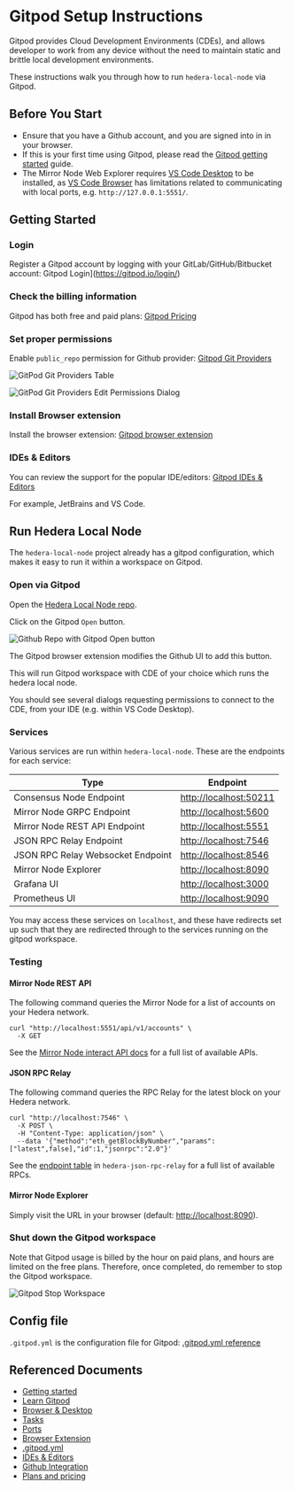 # Gitpod Setup Instructions

Gitpod provides Cloud Development Environments (CDEs),
and allows developer to work from any device without the need to maintain
static and brittle local development environments.

These instructions walk you through how to run `hedera-local-node`
via Gitpod.

## Before You Start

- Ensure that you have a Github account,
  and you are signed into in in your browser.
- If this is your first time using Gitpod, please read the
  [Gitpod getting started](https://www.gitpod.io/docs/introduction/getting-started) guide.
- The Mirror Node Web Explorer requires
  [VS Code Desktop](https://www.gitpod.io/docs/references/ides-and-editors/vscode)
  to be installed, as [VS Code Browser](https://www.gitpod.io/docs/references/ides-and-editors/vscode-browser)
  has limitations related to communicating with local ports, e.g. `http://127.0.0.1:5551/`.

## Getting Started

### Login

Register a Gitpod account by logging with your GitLab/GitHub/Bitbucket account:
Gitpod Login](https://gitpod.io/login/)

### Check the billing information

Gitpod has both free and paid plans:
[Gitpod Pricing](https://www.gitpod.io/pricing)

### Set proper permissions

Enable `public_repo` permission for Github provider:
[Gitpod Git Providers](https://gitpod.io/user/integrations)

![GitPod Git Providers Table](img/gitpod-git-providers-table.png)

![GitPod Git Providers Edit Permissions Dialog](img/gitpod-git-providers-edit-permissions-dialog.png)

### Install Browser extension

Install the browser extension:
[Gitpod browser extension](https://www.gitpod.io/docs/configure/user-settings/browser-extension)

### IDEs & Editors

You can review the support for the popular IDE/editors:
[Gitpod IDEs & Editors](https://www.gitpod.io/docs/references/ides-and-editors)

For example, JetBrains and VS Code.

## Run Hedera Local Node

The `hedera-local-node` project already has a gitpod configuration,
which makes it easy to run it within a workspace on Gitpod.

### Open via Gitpod

Open the [Hedera Local Node repo](https://github.com/hashgraph/hedera-local-node).

Click on the Gitpod `Open` button.

![Github Repo with Gitpod Open button](img/gitpod-button-github-repo.png)

The Gitpod browser extension modifies the Github UI to add this button.

This will run Gitpod workspace with CDE of your choice which runs the hedera local node.

You should see several dialogs requesting permissions to connect to the CDE,
from your IDE (e.g. within VS Code Desktop).

### Services

Various services are run within `hedera-local-node`.
These are the endpoints for each service:

| Type                              | Endpoint                                         |
| --------------------------------- | ------------------------------------------------ |
| Consensus Node Endpoint           | [http://localhost:50211](http://localhost:50211) |
| Mirror Node GRPC Endpoint         | [http://localhost:5600](http://localhost:5600)   |
| Mirror Node REST API Endpoint     | [http://localhost:5551](http://localhost:5551)   |
| JSON RPC Relay Endpoint           | [http://localhost:7546](http://localhost:7546)   |
| JSON RPC Relay Websocket Endpoint | [http://localhost:8546](http://localhost:8546)   |
| Mirror Node Explorer              | [http://localhost:8090](http://localhost:8090)   |
| Grafana UI                        | [http://localhost:3000](http://localhost:3000)   |
| Prometheus UI                     | [http://localhost:9090](http://localhost:9090)   |

You may access these services on `localhost`,
and these have redirects set up such that they are redirected through to the services
running on the gitpod workspace.

### Testing

#### Mirror Node REST API

The following command queries the Mirror Node for a list of accounts on your Hedera network.

```shell
curl "http://localhost:5551/api/v1/accounts" \
  -X GET
```

See the [Mirror Node interact API docs](https://testnet.mirrornode.hedera.com/api/v1/docs/)
for a full list of available APIs.

#### JSON RPC Relay

The following command queries the RPC Relay for the latest block on your Hedera network.

```shell
curl "http://localhost:7546" \
  -X POST \
  -H "Content-Type: application/json" \
  --data '{"method":"eth_getBlockByNumber","params":["latest",false],"id":1,"jsonrpc":"2.0"}'
```

See the [endpoint table](https://github.com/hashgraph/hedera-json-rpc-relay/blob/main/docs/rpc-api.md#endpoint-table)
in `hedera-json-rpc-relay` for a full list of available RPCs.

#### Mirror Node Explorer

Simply visit the URL in your browser (default: [http://localhost:8090](http://localhost:8090)).

### Shut down the Gitpod workspace

Note that Gitpod usage is billed by the hour on paid plans,
and hours are limited on the free plans.
Therefore, once completed, do remember to stop the Gitpod workspace.

![Gitpod Stop Workspace](img/gitpod-stop-workspace.png)

## Config file

`.gitpod.yml` is the configuration file for Gitpod:
[.gitpod.yml reference](https://www.gitpod.io/docs/references/gitpod-yml)

## Referenced Documents

* [Getting started](https://www.gitpod.io/docs/introduction/getting-started)
* [Learn Gitpod](https://www.gitpod.io/docs/introduction/learn-gitpod)
* [Browser & Desktop](https://www.gitpod.io/docs/introduction/learn-gitpod/browser-desktop)
* [Tasks](https://www.gitpod.io/docs/configure/workspaces/tasks)
* [Ports](https://www.gitpod.io/docs/configure/workspaces/ports)
* [Browser Extension](https://www.gitpod.io/docs/configure/user-settings/browser-extension)
* [.gitpod.yml](https://www.gitpod.io/docs/references/gitpod-yml)
* [IDEs & Editors](https://www.gitpod.io/docs/references/ides-and-editors)
* [Github Integration](https://www.gitpod.io/docs/integrations/github)
* [Plans and pricing](https://www.gitpod.io/pricing)
